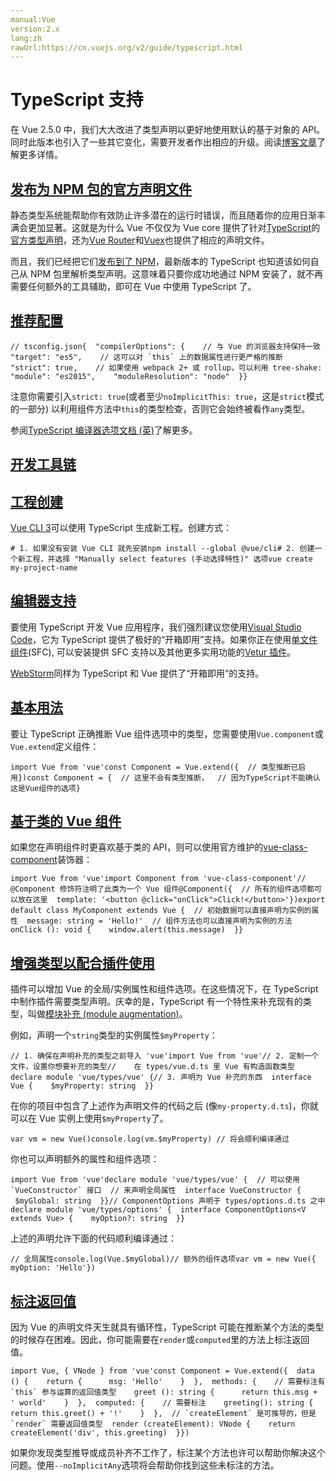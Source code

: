```yaml
---
manual:Vue
version:2.x
lang:zh
rawUrl:https://cn.vuejs.org/v2/guide/typescript.html
---
```



# TypeScript 支持


在 Vue 2.5.0 中，我们大大改进了类型声明以更好地使用默认的基于对象的 API。同时此版本也引入了一些其它变化，需要开发者作出相应的升级。阅读[博客文章](%25264 "")了解更多详情。


## [发布为 NPM 包的官方声明文件](%25060#发布为-NPM-包的官方声明文件 "发布为 NPM 包的官方声明文件")<a name="发布为-NPM-包的官方声明文件"></a>


静态类型系统能帮助你有效防止许多潜在的运行时错误，而且随着你的应用日渐丰满会更加显著。这就是为什么 Vue 不仅仅为 Vue core 提供了针对[TypeScript](%25266 "")的[官方类型声明](%24894 "")，还为[Vue Router](%25267 "")和[Vuex](%25268 "")也提供了相应的声明文件。



而且，我们已经把它们[发布到了 NPM](%25269 "")，最新版本的 TypeScript 也知道该如何自己从 NPM 包里解析类型声明。这意味着只要你成功地通过 NPM 安装了，就不再需要任何额外的工具辅助，即可在 Vue 中使用 TypeScript 了。


## [推荐配置](%25060#推荐配置 "推荐配置")<a name="推荐配置"></a>

```
// tsconfig.json{  "compilerOptions": {    // 与 Vue 的浏览器支持保持一致    "target": "es5",    // 这可以对 `this` 上的数据属性进行更严格的推断    "strict": true,    // 如果使用 webpack 2+ 或 rollup，可以利用 tree-shake:    "module": "es2015",    "moduleResolution": "node"  }}
``` 



注意你需要引入`strict: true`(或者至少`noImplicitThis: true`，这是`strict`模式的一部分) 以利用组件方法中`this`的类型检查，否则它会始终被看作`any`类型。



参阅[TypeScript 编译器选项文档 (英)](%25271 "")了解更多。


## [开发工具链](%25060#开发工具链 "开发工具链")<a name="开发工具链"></a>

## [工程创建](%25060#工程创建 "工程创建")<a name="工程创建"></a>


[Vue CLI 3](%24846 "")可以使用 TypeScript 生成新工程。创建方式：


```
# 1. 如果没有安装 Vue CLI 就先安装npm install --global @vue/cli# 2. 创建一个新工程，并选择 "Manually select features (手动选择特性)" 选项vue create my-project-name
``` 


## [编辑器支持](%25060#编辑器支持 "编辑器支持")<a name="编辑器支持"></a>


要使用 TypeScript 开发 Vue 应用程序，我们强烈建议您使用[Visual Studio Code](%25275 "")，它为 TypeScript 提供了极好的“开箱即用”支持。如果你正在使用[单文件组件](%24799 "")(SFC), 可以安装提供 SFC 支持以及其他更多实用功能的[Vetur 插件](%25276 "")。



[WebStorm](%25277 "")同样为 TypeScript 和 Vue 提供了“开箱即用”的支持。


## [基本用法](%25060#基本用法 "基本用法")<a name="基本用法"></a>


要让 TypeScript 正确推断 Vue 组件选项中的类型，您需要使用`Vue.component`或`Vue.extend`定义组件：


```
import Vue from 'vue'const Component = Vue.extend({  // 类型推断已启用})const Component = {  // 这里不会有类型推断，  // 因为TypeScript不能确认这是Vue组件的选项}
``` 


## [基于类的 Vue 组件](%25060#基于类的-Vue-组件 "基于类的 Vue 组件")<a name="基于类的-Vue-组件"></a>


如果您在声明组件时更喜欢基于类的 API，则可以使用官方维护的[vue-class-component](%24895 "")装饰器：


```
import Vue from 'vue'import Component from 'vue-class-component'// @Component 修饰符注明了此类为一个 Vue 组件@Component({  // 所有的组件选项都可以放在这里  template: '<button @click="onClick">Click!</button>'})export default class MyComponent extends Vue {  // 初始数据可以直接声明为实例的属性  message: string = 'Hello!'  // 组件方法也可以直接声明为实例的方法  onClick (): void {    window.alert(this.message)  }}
``` 


## [增强类型以配合插件使用](%25060#增强类型以配合插件使用 "增强类型以配合插件使用")<a name="增强类型以配合插件使用"></a>


插件可以增加 Vue 的全局/实例属性和组件选项。在这些情况下，在 TypeScript 中制作插件需要类型声明。庆幸的是，TypeScript 有一个特性来补充现有的类型，叫做[模块补充 (module augmentation)](%25281 "")。



例如，声明一个`string`类型的实例属性`$myProperty`：


```
// 1. 确保在声明补充的类型之前导入 'vue'import Vue from 'vue'// 2. 定制一个文件，设置你想要补充的类型//    在 types/vue.d.ts 里 Vue 有构造函数类型declare module 'vue/types/vue' {// 3. 声明为 Vue 补充的东西  interface Vue {    $myProperty: string  }}
``` 



在你的项目中包含了上述作为声明文件的代码之后 (像`my-property.d.ts`)，你就可以在 Vue 实例上使用`$myProperty`了。


```
var vm = new Vue()console.log(vm.$myProperty) // 将会顺利编译通过
``` 



你也可以声明额外的属性和组件选项：


```
import Vue from 'vue'declare module 'vue/types/vue' {  // 可以使用 `VueConstructor` 接口  // 来声明全局属性  interface VueConstructor {    $myGlobal: string  }}// ComponentOptions 声明于 types/options.d.ts 之中declare module 'vue/types/options' {  interface ComponentOptions<V extends Vue> {    myOption?: string  }}
``` 



上述的声明允许下面的代码顺利编译通过：


```
// 全局属性console.log(Vue.$myGlobal)// 额外的组件选项var vm = new Vue({  myOption: 'Hello'})
``` 


## [标注返回值](%25060#标注返回值 "标注返回值")<a name="标注返回值"></a>


因为 Vue 的声明文件天生就具有循环性，TypeScript 可能在推断某个方法的类型的时候存在困难。因此，你可能需要在`render`或`computed`里的方法上标注返回值。


```
import Vue, { VNode } from 'vue'const Component = Vue.extend({  data () {    return {      msg: 'Hello'    }  },  methods: {    // 需要标注有 `this` 参与运算的返回值类型    greet (): string {      return this.msg + ' world'    }  },  computed: {    // 需要标注    greeting(): string {      return this.greet() + '!'    }  },  // `createElement` 是可推导的，但是 `render` 需要返回值类型  render (createElement): VNode {    return createElement('div', this.greeting)  }})
``` 



如果你发现类型推导或成员补齐不工作了，标注某个方法也许可以帮助你解决这个问题。使用`--noImplicitAny`选项将会帮助你找到这些未标注的方法。


